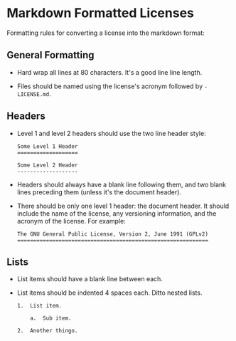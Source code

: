 Markdown Formatted Licenses
===========================

Formatting rules for converting a license into the markdown format:


General Formatting
------------------

*   Hard wrap all lines at 80 characters.  It's a good line line length.

*   Files should be named using the license's acronym followed by `-LICENSE.md`.


Headers
-------

*   Level 1 and level 2 headers should use the two line header style:

        Some Level 1 Header
        ===================

        Some Level 2 Header
        -------------------

*   Headers should always have a blank line following them, and two blank lines
    preceding them (unless it's the document header).

*   There should be only one level 1 header: the document header.  It should
    include the name of the license, any versioning information, and the acronym
    of the license.  For example:

        The GNU General Public License, Version 2, June 1991 (GPLv2)
        ============================================================


Lists
-----

*   List items should have a blank line between each.

*   List items should be indented 4 spaces each.  Ditto nested lists.

        1.  List item.

            a.  Sub item.

        2.  Another thingo.
